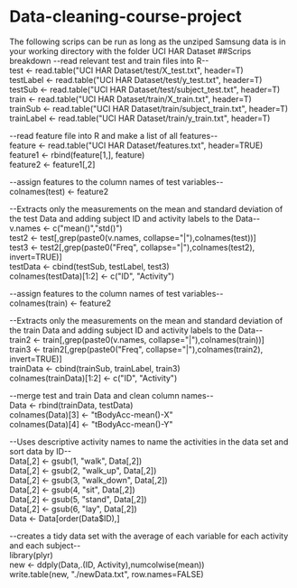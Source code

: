 # Data-cleaning-course-project
The following scrips can be run as long as the unziped Samsung data is in your working directory with the folder UCI HAR Dataset
##Scrips breakdown
--read relevant test and train files into R--  
test <- read.table("UCI HAR Dataset/test/X_test.txt", header=T)  
testLabel <- read.table("UCI HAR Dataset/test/y_test.txt", header=T)  
testSub <- read.table("UCI HAR Dataset/test/subject_test.txt", header=T)  
train <- read.table("UCI HAR Dataset/train/X_train.txt", header=T)  
trainSub <- read.table("UCI HAR Dataset/train/subject_train.txt", header=T)  
trainLabel <- read.table("UCI HAR Dataset/train/y_train.txt", header=T)  

--read feature file into R and make a list of all features--  
feature <- read.table("UCI HAR Dataset/features.txt", header=TRUE)  
feature1 <- rbind(feature[1,], feature)  
feature2 <- feature1[,2] 

--assign features to the column names of test variables--   
colnames(test) <- feature2 

--Extracts only the measurements on the mean and standard deviation of the test Data and adding subject ID and activity labels to the Data--  
v.names <- c("mean()","std()")  
test2 <- test[,grep(paste0(v.names, collapse="|"),colnames(test))]  
test3 <- test2[,grep(paste0("Freq", collapse="|"),colnames(test2), invert=TRUE)]  
testData <- cbind(testSub, testLabel, test3)  
colnames(testData)[1:2] <- c("ID", "Activity")  

--assign features to the column names of test variables--    
colnames(train) <- feature2

--Extracts only the measurements on the mean and standard deviation of the train Data and adding subject ID and activity labels to the Data--   
train2 <- train[,grep(paste0(v.names, collapse="|"),colnames(train))]  
train3 <- train2[,grep(paste0("Freq", collapse="|"),colnames(train2), invert=TRUE)]  
trainData <- cbind(trainSub, trainLabel, train3)  
colnames(trainData)[1:2] <- c("ID", "Activity")

--merge test and train Data and clean column names--  
Data <- rbind(trainData, testData)  
colnames(Data)[3] <- "tBodyAcc-mean()-X"  
colnames(Data)[4] <- "tBodyAcc-mean()-Y"  

--Uses descriptive activity names to name the activities in the data set and sort data by ID--  
Data[,2] <- gsub(1, "walk", Data[,2])  
Data[,2] <- gsub(2, "walk_up", Data[,2])  
Data[,2] <- gsub(3, "walk_down", Data[,2])  
Data[,2] <- gsub(4, "sit", Data[,2])  
Data[,2] <- gsub(5, "stand", Data[,2])  
Data[,2] <- gsub(6, "lay", Data[,2])  
Data <- Data[order(Data$ID),]  


--creates a  tidy data set with the average of each variable for each activity and each subject--  
library(plyr)  
new <- ddply(Data,.(ID, Activity),numcolwise(mean))  
write.table(new, "./newData.txt", row.names=FALSE)  
